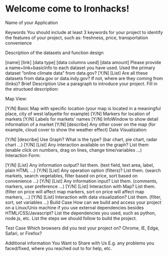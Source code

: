 # Welcome come to Ironhacks!

Name of your Application

Keywords You should include at least 3 keywords for your project to identify the features of your project, such as: freshness, price, transportation convenience

Description of the datasets and function design

[name] [link] [data type] [data columns used] [data amount] Please provide a name+link+basicInfo to each dataset you have used.
Used the primary dataset ”online climate data” from data.gov?
[Y/N] [List] Are all these datasets from data.gov or data.indy.gov? If not, where are they coming from (links)?
Brief Description
Use a paragraph to introduce your project.
Fill in the structued description:

Map View:

[Y/N] Basic Map with specific location (your map is located in a meaningful place, city of west lafayette for example)
[Y/N] Markers for location of markets
[Y/N] Labels for markets' names
[Y/N] InfoWindow to show detail information of a market
[Y/N] [describe] Any other cover on the map (for example, cloud cover to show the weather effect)
Data Visualization:

[Y/N] [describe] Use Graph? What is the type? (bar chart, pie chart, radar chart ...)
[Y/N] [List] Any interaction available on the graph? List them (enable click on numbers, drag on lines, change time/variables ...)
Interaction Form:

[Y/N] [List] Any information output? list them. (text field, text area, label, plain HTML ...)
[Y/N] [List] Any operation option (filters)? List them. (search markets, search vegetables, filter based on price, sort based on convenience ...)
[Y/N] [List] Any information input? List them. (comments, markers, user preference ...)
[Y/N] [List] Interaction with Map? List them. (filter on price will affect map markers, sort on price will affect map markers, ...)
[Y/N] [List] Interaction with data visualization? List them. (filter, sort, set variables ...)
Build Case How can we build and access your project on a Linux/Unix machine if you use external dependencies besides HTML/CSS/Javascript? List the dependencies you used, such as python, node.js, etc. List the steps we should follow to build the project.

Test Case Which browsers did you test your project on? Chrome, IE, Edge, Safari, or Firefox?

Additional information You Want to Share with Us E.g. any problems you faced/fixed, where you reached out to for help, etc.